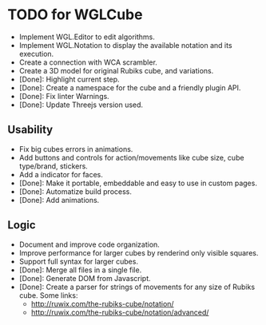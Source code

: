 # TODO for WGLCube
  * Implement WGL.Editor to edit algorithms.
  * Implement WGL.Notation to display the available notation and its execution.
  * Create a connection with WCA scrambler.
  * Create a 3D model for original Rubiks cube, and variations.
  * [Done]: Highlight current step.
  * [Done]: Create a namespace for the cube and a friendly plugin API.
  * [Done]: Fix linter Warnings.
  * [Done]: Update Threejs version used.

## Usability
  * Fix big cubes errors in animations.
  * Add buttons and controls for action/movements like cube size, cube type/brand, stickers.
  * Add a indicator for faces.
  * [Done]: Make it portable, embeddable and easy to use in custom pages.
  * [Done]: Automatize build process.
  * [Done]: Add animations.

## Logic
  * Document and improve code organization.
  * Improve performance for larger cubes by renderind only visible squares.
  * Support full syntax for larger cubes.
  * [Done]: Merge all files in a single file.
  * [Done]: Generate DOM from Javascript.
  * [Done]: Create a parser for strings of movements for any size of Rubiks cube. Some links:  
    - http://ruwix.com/the-rubiks-cube/notation/
    - http://ruwix.com/the-rubiks-cube/notation/advanced/
